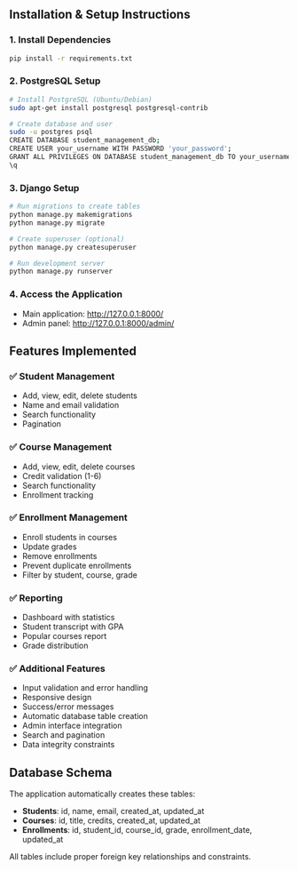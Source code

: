 ## Installation & Setup Instructions

### 1. Install Dependencies
```bash
pip install -r requirements.txt
```

### 2. PostgreSQL Setup
```bash
# Install PostgreSQL (Ubuntu/Debian)
sudo apt-get install postgresql postgresql-contrib

# Create database and user
sudo -u postgres psql
CREATE DATABASE student_management_db;
CREATE USER your_username WITH PASSWORD 'your_password';
GRANT ALL PRIVILEGES ON DATABASE student_management_db TO your_username;
\q
```

### 3. Django Setup
```bash
# Run migrations to create tables
python manage.py makemigrations
python manage.py migrate

# Create superuser (optional)
python manage.py createsuperuser

# Run development server
python manage.py runserver
```

### 4. Access the Application
- Main application: http://127.0.0.1:8000/
- Admin panel: http://127.0.0.1:8000/admin/

## Features Implemented

### ✅ Student Management
- Add, view, edit, delete students
- Name and email validation
- Search functionality
- Pagination

### ✅ Course Management  
- Add, view, edit, delete courses
- Credit validation (1-6)
- Search functionality
- Enrollment tracking

### ✅ Enrollment Management
- Enroll students in courses
- Update grades
- Remove enrollments
- Prevent duplicate enrollments
- Filter by student, course, grade

### ✅ Reporting
- Dashboard with statistics
- Student transcript with GPA
- Popular courses report
- Grade distribution

### ✅ Additional Features
- Input validation and error handling
- Responsive design
- Success/error messages
- Automatic database table creation
- Admin interface integration
- Search and pagination
- Data integrity constraints

## Database Schema
The application automatically creates these tables:
- **Students**: id, name, email, created_at, updated_at
- **Courses**: id, title, credits, created_at, updated_at  
- **Enrollments**: id, student_id, course_id, grade, enrollment_date, updated_at

All tables include proper foreign key relationships and constraints.